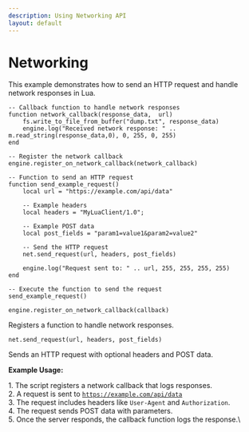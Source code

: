 ```yaml
---
description: Using Networking API
layout: default
---
```


# Networking

This example demonstrates how to send an HTTP request and handle network responses in Lua.

```
-- Callback function to handle network responses
function network_callback(response_data,  url)
    fs.write_to_file_from_buffer("dump.txt", response_data)
    engine.log("Received network response: " .. m.read_string(response_data,0), 0, 255, 0, 255)
end

-- Register the network callback
engine.register_on_network_callback(network_callback)

-- Function to send an HTTP request
function send_example_request()
    local url = "https://example.com/api/data"
 
    -- Example headers
    local headers = "MyLuaClient/1.0";

    -- Example POST data
    local post_fields = "param1=value1&param2=value2"

    -- Send the HTTP request
    net.send_request(url, headers, post_fields)
 
    engine.log("Request sent to: " .. url, 255, 255, 255, 255)
end

-- Execute the function to send the request
send_example_request()
```

`engine.register_on_network_callback(callback)`

Registers a function to handle network responses.



`net.send_request(url, headers, post_fields)`

Sends an HTTP request with optional headers and POST data.



**Example Usage:**

1\. The script registers a network callback that logs responses.\
2\. A request is sent to [`https://example.com/api/data`](https://example.com/api/data)\
3\. The request includes headers like `User-Agent` and `Authorization`.\
4\. The request sends POST data with parameters.\
5\. Once the server responds, the callback function logs the response.\


